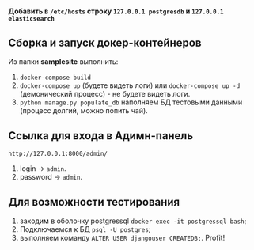 #### Добавить в `/etc/hosts` строку `127.0.0.1 postgresdb` и `127.0.0.1 elasticsearch`

## Сборка и запуск докер-контейнеров
Из папки **samplesite** выполнить:
1. `docker-compose build`
2. `docker-compose up` (будете видеть логи) или `docker-compose up -d` (демонический процесс) - не будете видеть логи.
3. `python manage.py populate_db` наполняем БД тестовыми данными (процесс долгий, можно попить чай).

## Ссылка для входа в Адимн-панель
`http://127.0.0.1:8000/admin/`
1. login -> `admin`.
2. password -> `admin`.

## Для возможности тестирования
1. заходим в оболочку postgressql `docker exec -it postgressql bash`;
2. Подключаемся к БД `psql -U postgres`;
3. выполняем команду `ALTER USER djangouser CREATEDB;`.
Profit!

